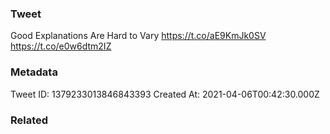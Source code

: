 ### Tweet
Good Explanations Are Hard to Vary https://t.co/aE9KmJk0SV https://t.co/e0w6dtm2IZ

### Metadata
Tweet ID: 1379233013846843393
Created At: 2021-04-06T00:42:30.000Z

### Related

